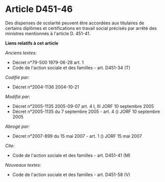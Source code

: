 # Article D451-46

Des dispenses de scolarité peuvent être accordées aux titulaires de certains diplômes et certifications en travail social
précisés par arrêté des ministres mentionnés à l'article D. 451-41.

**Liens relatifs à cet article**

_Anciens textes_:

  - Décret n°79-500 1979-06-28 art. 1
  - Code de l'action sociale et des familles - art. D451-34 (T)

_Codifié par_:

  - Décret n°2004-1136 2004-10-21

_Modifié par_:

  - Décret n°2005-1135 2005-09-07 art. 4 I, III JORF 10 septembre 2005
  - Décret n°2005-1135 du 7 septembre 2005 - art. 4 () JORF 10 septembre 2005

_Abrogé par_:

  - Décret n°2007-899 du 15 mai 2007 - art. 1 () JORF 15 mai 2007

_Cite_:

  - Code de l'action sociale et des familles - art. D451-41 (M)

_Nouveaux textes_:

  - Code de l'action sociale et des familles - art. D451-58 (V)
